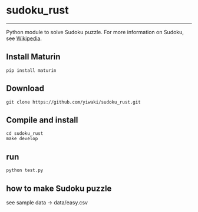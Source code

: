 # sudoku_rust
--------------------

Python module to solve Sudoku puzzle. 
For more information on Sudoku, see [Wikipedia](https://en.wikipedia.org/wiki/Sudoku).

## Install Maturin
```
pip install maturin
```

## Download
```
git clone https://github.com/yiwaki/sudoku_rust.git
```

## Compile and install
```
cd sudoku_rust
make develop
```

## run
```
python test.py
```

## how to make Sudoku puzzle

see sample data -> data/easy.csv
